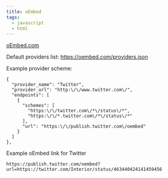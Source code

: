```yaml
---
title: oEmbed
tags:
  - javascript
  - html
---
```


[oEmbed.com](https://oembed.com/)

Default providers list: https://oembed.com/providers.json

Example provider scheme:

```
{
  "provider_name": "Twitter",
  "provider_url": "http:\/\/www.twitter.com\/",
  "endpoints": [
    {
      "schemes": [
        "https:\/\/twitter.com\/*\/status\/*",
        "https:\/\/*.twitter.com\/*\/status\/*"
      ],
      "url": "https:\/\/publish.twitter.com\/oembed"
    }
  ]
},
```

Example oEmbed link for Twitter

```
https://publish.twitter.com/oembed?url=https://twitter.com/Interior/status/463440424141459456
```
